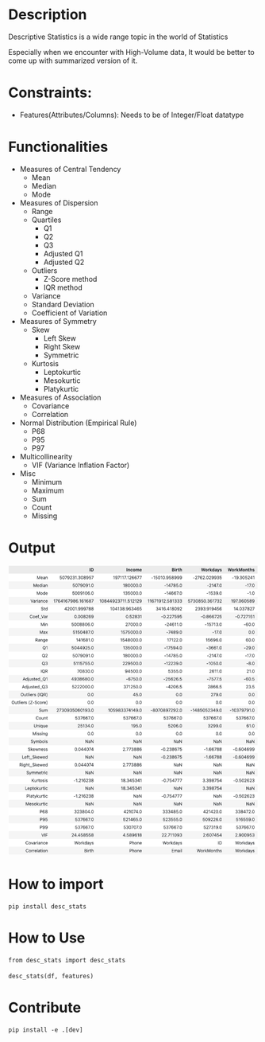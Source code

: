 # Description

Descriptive Statistics is a wide range topic in the world of Statistics

Especially when we encounter with High-Volume data, It would be better to come up with summarized version of it.

# Constraints:

- Features(Attributes/Columns): Needs to be of Integer/Float datatype

# Functionalities

- Measures of Central Tendency
  - Mean
  - Median
  - Mode
- Measures of Dispersion
  - Range
  - Quartiles
    - Q1
    - Q2
    - Q3
    - Adjusted Q1
    - Adjusted Q2
  - Outliers
    - Z-Score method
    - IQR method
  - Variance
  - Standard Deviation
  - Coefficient of Variation
- Measures of Symmetry
  - Skew
    - Left Skew
    - Right Skew
    - Symmetric
  - Kurtosis
    - Leptokurtic
    - Mesokurtic
    - Platykurtic
- Measures of Association
  - Covariance
  - Correlation
- Normal Distribution (Empirical Rule)
  - P68
  - P95
  - P97
- Multicollinearity
  - VIF (Variance Inflation Factor)
- Misc
  - Minimum
  - Maximum
  - Sum
  - Count
  - Missing

# Output
  ![Output](https://github.com/vinayvinu500/desc_stats/blob/5e630f6f05b775cef8aa1660658102a874bfce16/snaps/Desc_Stats.png)

# How to import

    pip install desc_stats

# How to Use

    from desc_stats import desc_stats

    desc_stats(df, features)

# Contribute

    pip install -e .[dev]
